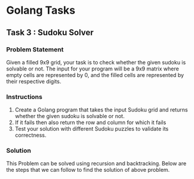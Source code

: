 # Golang Tasks

## Task 3 : Sudoku Solver

### Problem Statement

Given a filled 9x9 grid, your task is to check whether the given sudoku is solvable or not. The input for your program will be a 9x9 matrix where empty cells are represented by 0, and the filled cells are represented by their respective digits.

### Instructions 

1. Create a Golang program that takes the input Sudoku grid and returns whether the given sudoku is solvable or not.
2. If it fails then also return the row and column for which it fails
3. Test your solution with different Sudoku puzzles to validate its correctness.

### Solution

This Problem can be solved using recursion and backtracking. Below are the steps that we can follow to find the solution of above problem.
